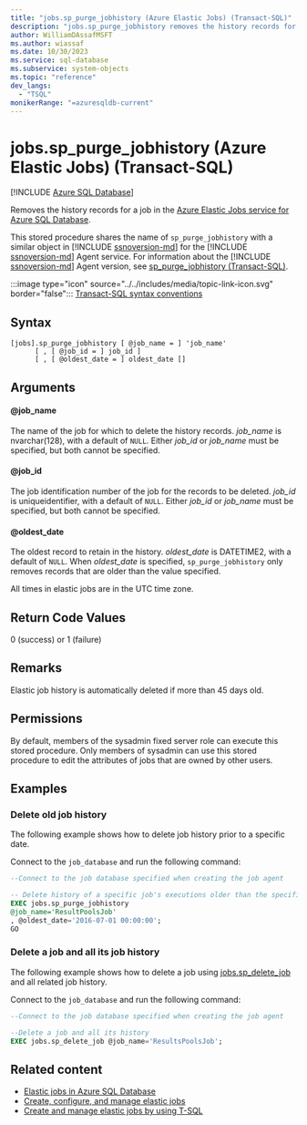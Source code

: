 ```yaml
---
title: "jobs.sp_purge_jobhistory (Azure Elastic Jobs) (Transact-SQL)"
description: "jobs.sp_purge_jobhistory removes the history records for a job created in the Azure Elastic Jobs service for Azure SQL Database."
author: WilliamDAssafMSFT
ms.author: wiassaf
ms.date: 10/30/2023
ms.service: sql-database
ms.subservice: system-objects
ms.topic: "reference"
dev_langs:
  - "TSQL"
monikerRange: "=azuresqldb-current"
---
```

# jobs.sp_purge_jobhistory (Azure Elastic Jobs) (Transact-SQL)

[!INCLUDE [Azure SQL Database](../../includes/applies-to-version/asdb.md)]

Removes the history records for a job in the [Azure Elastic Jobs service for Azure SQL Database](/azure/azure-sql/database/elastic-jobs-overview?view=azuresql-db&preserve-view=true).

This stored procedure shares the name of `sp_purge_jobhistory` with a similar object in [!INCLUDE [ssnoversion-md](../../includes/ssnoversion-md.md)] for the [!INCLUDE [ssnoversion-md](../../includes/ssnoversion-md.md)] Agent service. For information about the [!INCLUDE [ssnoversion-md](../../includes/ssnoversion-md.md)] Agent version, see [sp_purge_jobhistory (Transact-SQL)](sp-purge-jobhistory-transact-sql.md).

:::image type="icon" source="../../includes/media/topic-link-icon.svg" border="false"::: [Transact-SQL syntax conventions](../../t-sql/language-elements/transact-sql-syntax-conventions-transact-sql.md)

## Syntax

```syntaxsql
[jobs].sp_purge_jobhistory [ @job_name = ] 'job_name'
      [ , [ @job_id = ] job_id ]
      [ , [ @oldest_date = ] oldest_date []
```

## Arguments

#### @job_name

The name of the job for which to delete the history records. *job_name* is nvarchar(128), with a default of `NULL`. Either *job_id* or *job_name* must be specified, but both cannot be specified.

#### @job_id

 The job identification number of the job for the records to be deleted. *job_id* is uniqueidentifier, with a default of `NULL`. Either *job_id* or *job_name* must be specified, but both cannot be specified.

#### @oldest_date

 The oldest record to retain in the history. *oldest_date* is DATETIME2, with a default of `NULL`. When *oldest_date* is specified, `sp_purge_jobhistory` only removes records that are older than the value specified.

 All times in elastic jobs are in the UTC time zone.

## Return Code Values

0 (success) or 1 (failure)

## Remarks

Elastic job history is automatically deleted if more than 45 days old.

## Permissions

By default, members of the sysadmin fixed server role can execute this stored procedure.  Only members of sysadmin can use this stored procedure to edit the attributes of jobs that are owned by other users.

## Examples

### Delete old job history

The following example shows how to delete job history prior to a specific date.  

Connect to the `job_database` and run the following command:

```sql
--Connect to the job database specified when creating the job agent

-- Delete history of a specific job's executions older than the specified date
EXEC jobs.sp_purge_jobhistory 
@job_name='ResultPoolsJob'
, @oldest_date='2016-07-01 00:00:00';
GO
```

### Delete a job and all its job history

The following example shows how to delete a job using [jobs.sp_delete_job](sp-delete-job-elastic-jobs-transact-sql.md) and all related job history.  

Connect to the `job_database` and run the following command:

```sql
--Connect to the job database specified when creating the job agent

--Delete a job and all its history
EXEC jobs.sp_delete_job @job_name='ResultsPoolsJob';
```

## Related content

- [Elastic jobs in Azure SQL Database](/azure/azure-sql/database/elastic-jobs-overview?view=azuresql-db&preserve-view=true)
- [Create, configure, and manage elastic jobs](/azure/azure-sql/database/elastic-jobs-tutorial?view=azuresql-db&preserve-view=true)
- [Create and manage elastic jobs by using T-SQL](/azure/azure-sql/database/elastic-jobs-tsql-create-manage?view=azuresql-db&preserve-view=true)
